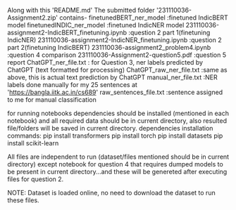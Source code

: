 Along with this 'README.md' The submitted folder '231110036-Assignment2.zip' contains-
finetunedBERT_ner_model :finetuned IndicBERT model
finetunedINDIC_ner_model :finetuned IndicNER model
231110036-assignment2-IndicBERT_finetuning.ipynb :question 2 part 1(finetuning IndicNER)
231110036-assignment2-IndicNER_finetuning.ipynb  :question 2 part 2(finetuning IndicBERT)
231110036-assignment2_problem4.ipynb             :question 4 comparison
231110036-Assignment2-question5.pdf              :question 5 report
ChatGPT_ner_file.txt  : for Question 3, ner labels predicted by ChatGPT (text formatted for processing)
ChatGPT_raw_ner_file.txt  :same as above, this is actual text prediction by ChatGPT
manual_ner_file.txt  :NER labels done manually for my 25 sentences at 'https://bangla.iitk.ac.in/cs689' 
raw_sentences_file.txt  :sentence assigned to me for manual classification

for running notebooks dependencies should be installed (mentioned in each notebook) and all required data should be in current directory, also resulted file/folders will be saved in current directory.
dependencies installation commands:
pip install transformers
pip install torch
pip install datasets
pip install scikit-learn

All files are independent to run (dataset/files mentioned should be in current directory) except notebook for question 4 that requires dumped models to be present in current directory...and these will be genereted after executing files for question 2.

NOTE: Dataset is loaded online, no need to download the dataset to run these files.
